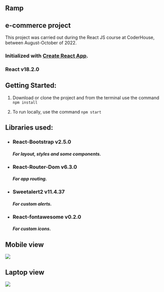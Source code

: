 ## **Ramp**
## e-commerce project

This project was carried out during the React JS course at CoderHouse, between August-October of 2022.

### Initialized with [Create React App](https://github.com/facebook/create-react-app).
### React v18.2.0


## **Getting Started:**

1. Download or clone the project and from the terminal use the command `npm install`

2. To run locally, use the command `npm start`

## Libraries used:

- ### React-Bootstrap v2.5.0
  #### _For layout, styles and some components._
- ### React-Router-Dom v6.3.0
  #### _For app routing._
- ### Sweetalert2 v11.4.37
  #### _For custom alerts._
- ### React-fontawesome v0.2.0
  #### _For custom icons._

## Mobile view
<img src="./src/assets/images/mobile.gif">

## Laptop view
<img src="./src/assets/images/laptop.gif">


